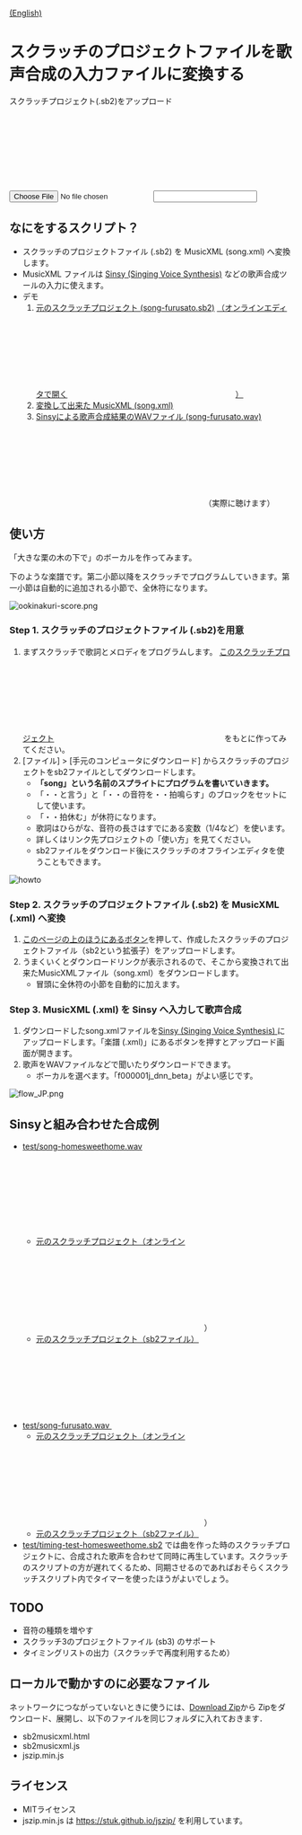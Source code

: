 [(English)](index-en.md)

# スクラッチのプロジェクトファイルを歌声合成の入力ファイルに変換する

<a name="uploadfile"></a>

<label for="infile" class="button">
    スクラッチプロジェクト(.sb2)をアップロード <svg class="icon"><use xlink:href="symbol-defs.svg#icon-upload"></use></svg>
    <input type="file" id="infile" name="f">
</label>
<input type="text" id="filename" placeholder="" readonly>

<div id="result" style="display:none;">
    <p id="result-succeed"><b>変換成功！</b></p>
    <ol>
        <li><a href="#" id="dl-xml" class="button">MusicXMLファイルをダウンロード (song.xml)  <svg class="icon"><use xlink:href="symbol-defs.svg#icon-download"></use></svg></a></li>
        <li><a href="http://www.sinsy.jp/" target="_blank">Sinsyのページを開く <svg class="icon"><use xlink:href="symbol-defs.svg#icon-new-tab"></use></svg></a></li>
    </ol>
</div>
<script type="text/javascript" src="jszip.min.js"></script>
<script type="text/javascript" src="sb2musicxml.js"></script>


## なにをするスクリプト？

- スクラッチのプロジェクトファイル (.sb2) を MusicXML (song.xml) へ変換します。
- MusicXML ファイルは [Sinsy (Singing Voice Synthesis)](http://www.sinsy.jp/) などの歌声合成ツールの入力に使えます。
- デモ
    1. [元のスクラッチプロジェクト (song-furusato.sb2)](sb2/song-furusato.sb2) <a href="https://scratch.mit.edu/projects/239680094/" target="_blank">（オンラインエディタで開く<svg class="icon"><use xlink:href="symbol-defs.svg#icon-new-tab"></use></svg>）</a>
    1. [変換して出来た MusicXML (song.xml)](test/song.xml)
    1. [Sinsyによる歌声合成結果のWAVファイル (song-furusato.wav) <svg class="icon"><use xlink:href="symbol-defs.svg#icon-music"></use></svg>](test/song-furusato.wav)（実際に聴けます）
    
## 使い方

「大きな栗の木の下で」のボーカルを作ってみます。

下のような楽譜です。第二小節以降をスクラッチでプログラムしていきます。第一小節は自動的に追加される小節で、全休符になります。

![ookinakuri-score.png](images/ookinakuri-score.png)


### Step 1. スクラッチのプロジェクトファイル (.sb2)を用意

1. まずスクラッチで歌詞とメロディをプログラムします。 <a href="https://scratch.mit.edu/projects/240260846/" target="_blank">このスクラッチプロジェクト<svg class="icon"><use xlink:href="symbol-defs.svg#icon-new-tab"></use></svg></a> をもとに作ってみてください。
1. [ファイル] > [手元のコンピュータにダウンロード] からスクラッチのプロジェクトをsb2ファイルとしてダウンロードします。
    - **「song」という名前のスプライトにプログラムを書いていきます。**
    - 「・・と言う」と「・・の音符を・・拍鳴らす」のブロックをセットにして使います。
    - 「・・拍休む」が休符になります。
    - 歌詞はひらがな、音符の長さはすでにある変数（1/4など）を使います。
    - 詳しくはリンク先プロジェクトの「使い方」を見てください。
    - sb2ファイルをダウンロード後にスクラッチのオフラインエディタを使うこともできます。

![howto](images/howto_JP.png)

### Step 2. スクラッチのプロジェクトファイル (.sb2) を MusicXML (.xml) へ変換

1. [このページの上のほうにあるボタン](#uploadfile)を押して、作成したスクラッチのプロジェクトファイル（sb2という拡張子）をアップロードします。
1. うまくいくとダウンロードリンクが表示されるので、そこから変換されて出来たMusicXMLファイル（song.xml）をダウンロードします。
    - 冒頭に全休符の小節を自動的に加えます。

### Step 3. MusicXML (.xml) を Sinsy へ入力して歌声合成

1. ダウンロードしたsong.xmlファイルを[Sinsy (Singing Voice Synthesis)
](http://www.sinsy.jp/)にアップロードします。「楽譜 (.xml)」にあるボタンを押すとアップロード画面が開きます。
1. 歌声をWAVファイルなどで聞いたりダウンロードできます。
    - ボーカルを選べます。「f000001j_dnn_beta」がよい感じです。

![flow_JP.png](images/flow_JP.png)

## Sinsyと組み合わせた合成例

- [test/song-homesweethome.wav <svg class="icon"><use xlink:href="symbol-defs.svg#icon-music"></use></svg>](test/song-homesweethome.wav)
    - <a href="https://scratch.mit.edu/projects/239680350/" target="_blank">元のスクラッチプロジェクト（オンライン<svg class="icon"><use xlink:href="symbol-defs.svg#icon-new-tab"></use></svg></a>）
    - [元のスクラッチプロジェクト（sb2ファイル）](sb2/song-homesweethome.sb2)
- [test/song-furusato.wav <svg class="icon"><use xlink:href="symbol-defs.svg#icon-music"></use></svg>](test/song-furusato.wav)
    - <a href="https://scratch.mit.edu/projects/239680094/" target="_blank">元のスクラッチプロジェクト（オンライン<svg class="icon"><use xlink:href="symbol-defs.svg#icon-new-tab"></use></svg></a>）
    - [元のスクラッチプロジェクト（sb2ファイル）](sb2/song-furusato.sb2)
- [test/timing-test-homesweethome.sb2](test/timing-test-homesweethome.sb2) では曲を作った時のスクラッチプロジェクトに、合成された歌声を合わせて同時に再生しています。スクラッチのスクリプトの方が遅れてくるため、同期させるのであればおそらくスクラッチスクリプト内でタイマーを使ったほうがよいでしょう。

## TODO

- 音符の種類を増やす
- スクラッチ3のプロジェクトファイル (sb3) のサポート
- タイミングリストの出力（スクラッチで再度利用するため）

## ローカルで動かすのに必要なファイル

ネットワークにつながっていないときに使うには、[Download Zip](https://github.com/memakura/scratch-singer/zipball/master)から Zipをダウンロード、展開し、以下のファイルを同じフォルダに入れておきます．

- sb2musicxml.html
- sb2musicxml.js
- jszip.min.js

## ライセンス

- MITライセンス
- jszip.min.js は https://stuk.github.io/jszip/ を利用しています。

<script defer src="svgxuse.js"></script>
